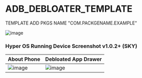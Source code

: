 # ADB_DEBLOATER_TEMPLATE
TEMPLATE ADD PKGS NAME "COM.PACKGENAME.EXAMPLE" 

![image](https://github.com/xprateek/ADB_DEBLOATER_TEMPLATE/assets/47496067/9f7a0707-f1d9-4f65-ba49-b7595fd223a2)

### Hyper OS Running Device Screenshot v1.0.2+ (SKY)
|   About Phone  |   Debloated App Drawer  |
| --- | --- |
|   ![image](https://github.com/xprateek/ADB_DEBLOATER_TEMPLATE/assets/47496067/ba12173d-b9cc-4dca-a5ac-7629d3d3a434)  |  ![image](https://github.com/xprateek/ADB_DEBLOATER_TEMPLATE/assets/47496067/e38cebc7-b74d-4c2a-ab26-89685d892228)







